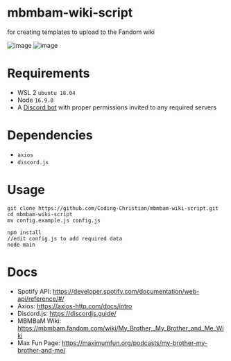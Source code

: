 # mbmbam-wiki-script
for creating templates to upload to the Fandom wiki

![image](https://user-images.githubusercontent.com/54188971/197305268-1c44dbc0-2976-4adc-98f9-03361c5990a0.png)
![image](https://user-images.githubusercontent.com/54188971/197305368-6e957a30-f4fb-435e-a5cd-82e06ab20ec7.png)

# Requirements
- WSL 2 `ubuntu 18.04`
- Node `16.9.0`
- A [Discord bot](https://discordjs.guide/preparations/setting-up-a-bot-application.html) with proper permissions invited to any required servers

# Dependencies
- `axios`
- `discord.js`

# Usage
```shell
git clone https://github.com/Coding-Christian/mbmbam-wiki-script.git
cd mbmbam-wiki-script
mv config.example.js config.js

npm install
//edit config.js to add required data
node main
```

# Docs
- Spotify API: https://developer.spotify.com/documentation/web-api/reference/#/
- Axios: https://axios-http.com/docs/intro
- Discord.js: https://discordjs.guide/
- MBMBaM Wiki: https://mbmbam.fandom.com/wiki/My_Brother,_My_Brother_and_Me_Wiki
- Max Fun Page: https://maximumfun.org/podcasts/my-brother-my-brother-and-me/
